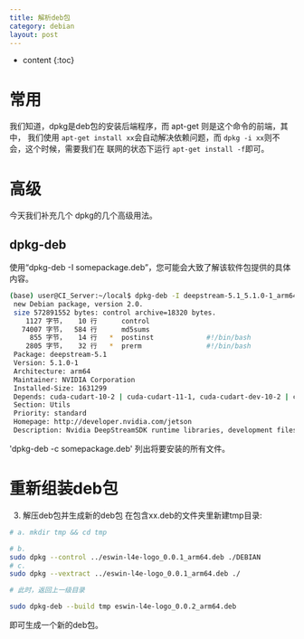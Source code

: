 ```yaml
---
title: 解析deb包
category: debian
layout: post
---
```

* content
{:toc}

# 常用
我们知道，dpkg是deb包的安装后端程序，而 apt-get 则是这个命令的前端，其中， 我们使用
`apt-get install xx`会自动解决依赖问题，而 `dpkg -i xx`则不会，这个时候，需要我们在
联网的状态下运行 `apt-get install -f`即可。

# 高级
今天我们补充几个 dpkg的几个高级用法。

## dpkg-deb

使用“dpkg-deb -I somepackage.deb”，您可能会大致了解该软件包提供的具体内容。

```bash
(base) user@CI_Server:~/local$ dpkg-deb -I deepstream-5.1_5.1.0-1_arm64.deb
 new Debian package, version 2.0.
 size 572891552 bytes: control archive=18320 bytes.
    1127 字节，   10 行      control
   74007 字节，  584 行      md5sums
     855 字节，   14 行   *  postinst             #!/bin/bash
    2805 字节，   32 行   *  prerm                #!/bin/bash
 Package: deepstream-5.1
 Version: 5.1.0-1
 Architecture: arm64
 Maintainer: NVIDIA Corporation
 Installed-Size: 1631299
 Depends: cuda-cudart-10-2 | cuda-cudart-11-1, cuda-cudart-dev-10-2 | cuda-cudart-dev-11-1, cuda-npp-10-2 | libnpp-11-1, cuda-npp-dev-10-2 | libnpp-dev-11-1, cuda-cufft-10-2 | libcufft-11-1, libvisionworks (>= 1.6.0), libvisionworks-dev (>= 1.6.0), gstreamer1.0-libav, gstreamer1.0-plugins-bad, gstreamer1.0-plugins-good, libcairo2 (>= 1.15.10), libglib2.0-0 (>= 2.56.4), libgstreamer1.0-0 (>= 1.14.1), libgstreamer1.0-dev (>= 1.14.1), libgstreamer-plugins-base1.0-0 (>= 1.14.1), libgstreamer-plugins-base1.0-dev (>= 1.14.1), libnvinfer7 (>= 7.1.0), libnvinfer-dev (>= 7.1.0), libnvparsers7 (>= 7.1.0), libnvparsers-dev (>= 7.1.0), libnvonnxparsers7 (>= 7.1.0), libnvonnxparsers-dev (>= 7.1.0), libnvinfer-plugin7 (>= 7.1.0), libnvinfer-plugin-dev (>= 7.1.0), libpangocairo-1.0-0 (>= 1.40.14), libx11-6, libgstrtspserver-1.0-0, libnvvpi1 (>= 1.0.13)
 Section: Utils
 Priority: standard
 Homepage: http://developer.nvidia.com/jetson
 Description: Nvidia DeepStreamSDK runtime libraries, development files and samples
```

'dpkg-deb -c somepackage.deb' 列出将要安装的所有文件。

# 重新组装deb包
3. 解压deb包并生成新的deb包
在包含xx.deb的文件夹里新建tmp目录:

```bash
# a. mkdir tmp && cd tmp

# b. 
sudo dpkg --control ../eswin-l4e-logo_0.0.1_arm64.deb ./DEBIAN
# c. 
sudo dpkg --vextract ../eswin-l4e-logo_0.0.1_arm64.deb ./

# 此时，返回上一级目录

sudo dpkg-deb --build tmp eswin-l4e-logo_0.0.2_arm64.deb

```
即可生成一个新的deb包。
